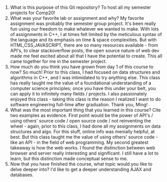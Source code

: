 1. What is this purpose of this Git repository? 
To host all my semester projects for Comp20!
2. What was your favorite lab or assignment and why?
My favorite assignment was probably the semester group project. It's been really fun using our
freedom to make whatever we wanted to make. With lots of assignments in C++, I at times felt
limited by the meticulous syntax of the language and its emphasis on time & space complexities. But
with HTML,CSS,JAVASCRIPT, there are so many resources available - from API's, to clear
stackoverflow posts, the open source nature of web dev made me feel excited about all that I have
the potential to create. This all came together for me in the semester project.
3. How much do you think you have grown from day 1 of this course to now?
So much! Prior to this class, I had focused on data structures and algorithms in C++, and I
was intimidated to try anything else. This class has really taught me the value of a foundational
understanding of a computer science principles; once you have this under
your belt, you can apply it to infinitely many fields / projects. I also passionately enjoyed
this class - taking this class is the reason I realized I want to do software engineering
full-time after graduation. Thank you, Ming!
4. What was the most important thing that you learned in this course? Cite two examples as evidence.
First point would be the power of API's / using others' source code / open source code / not reinventing the wheel - again, 
prior to this class, I had done all my assignments on data structures and algo. For this stuff, online 
info was menially helpful, at best. But this class taught me the value of using others' source code - like
an API - in the field of web programming.
My second greatest takeaway is how the web works. I found the distinction between web browser and server really 
interesting and significant. I still have a lot to learn, but this distinction made conceptual
sense to me.
5. Now that you have finished the course, what topic would you like to delve deeper into?
I'd like to get a deeper understanding AJAX and databases.
